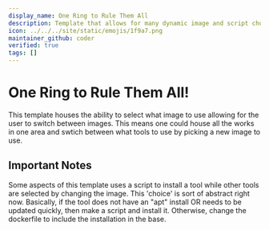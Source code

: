 ```yaml
---
display_name: One Ring to Rule Them All
description: Template that allows for many dynamic image and script choices.
icon: ../../../site/static/emojis/1f9a7.png
maintainer_github: coder
verified: true
tags: []
---
```


# One Ring to Rule Them All!

This template houses the ability to select what image to use allowing for the user to switch between images. This means one could house all the works in one area and swtich between what tools to use by picking a new image to use.

## Important Notes
Some aspects of this template uses a script to install a tool while other tools are selected by changing the image. This 'choice' is sort of abstract right now. Basically, if the tool does not have an "apt" install OR needs to be updated quickly, then make a script and install it. Otherwise, change the dockerfile to include the installation in the base.